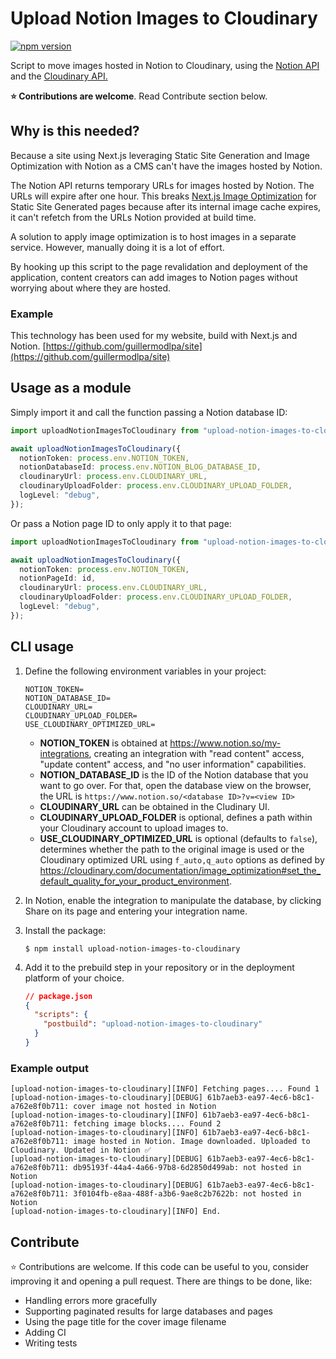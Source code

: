 # Upload Notion Images to Cloudinary

[![npm version](https://img.shields.io/npm/v/upload-notion-images-to-cloudinary.svg?style=flat-square)](https://www.npmjs.com/package/upload-notion-images-to-cloudinary)

Script to move images hosted in Notion to Cloudinary, using the [Notion API](https://developers.notion.com/) and the [Cloudinary API.](https://cloudinary.com/documentation/node_image_and_video_upload)

**⭐️ Contributions are welcome**. Read Contribute section below.

## Why is this needed?

Because a site using Next.js leveraging Static Site Generation and Image Optimization with Notion as a CMS can't have the images hosted by Notion.

The Notion API returns temporary URLs for images hosted by Notion. The URLs will expire after one hour. This breaks [Next.js Image Optimization](https://nextjs.org/docs/basic-features/image-optimization) for Static Site Generated pages because after its internal image cache expires, it can't refetch from the URLs Notion provided at build time.

A solution to apply image optimization is to host images in a separate service. However, manually doing it is a lot of effort.

By hooking up this script to the page revalidation and deployment of the application, content creators can add images to Notion pages without worrying about where they are hosted.

### Example

This technology has been used for my website, build with Next.js and Notion. [https://github.com/guillermodlpa/site](https://github.com/guillermodlpa/site)

## Usage as a module

Simply import it and call the function passing a Notion database ID:

```typescript
import uploadNotionImagesToCloudinary from "upload-notion-images-to-cloudinary";

await uploadNotionImagesToCloudinary({
  notionToken: process.env.NOTION_TOKEN,
  notionDatabaseId: process.env.NOTION_BLOG_DATABASE_ID,
  cloudinaryUrl: process.env.CLOUDINARY_URL,
  cloudinaryUploadFolder: process.env.CLOUDINARY_UPLOAD_FOLDER,
  logLevel: "debug",
});
```

Or pass a Notion page ID to only apply it to that page:

```typescript
import uploadNotionImagesToCloudinary from "upload-notion-images-to-cloudinary";

await uploadNotionImagesToCloudinary({
  notionToken: process.env.NOTION_TOKEN,
  notionPageId: id,
  cloudinaryUrl: process.env.CLOUDINARY_URL,
  cloudinaryUploadFolder: process.env.CLOUDINARY_UPLOAD_FOLDER,
  logLevel: "debug",
});
```

## CLI usage

1. Define the following environment variables in your project:

   ```
   NOTION_TOKEN=
   NOTION_DATABASE_ID=
   CLOUDINARY_URL=
   CLOUDINARY_UPLOAD_FOLDER=
   USE_CLOUDINARY_OPTIMIZED_URL=
   ```

   - **NOTION_TOKEN** is obtained at https://www.notion.so/my-integrations, creating an integration with "read content" access, "update content" access, and "no user information" capabilities.
   - **NOTION_DATABASE_ID** is the ID of the Notion database that you want to go over. For that, open the database view on the browser, the URL is `https://www.notion.so/<database ID>?v=<view ID>`
   - **CLOUDINARY_URL** can be obtained in the Cludinary UI.
   - **CLOUDINARY_UPLOAD_FOLDER** is optional, defines a path within your Cloudinary account to upload images to.
   - **USE_CLOUDINARY_OPTIMIZED_URL** is optional (defaults to `false`), determines whether the path to the original image is used or the Cloudinary optimized URL using `f_auto,q_auto` options as defined by https://cloudinary.com/documentation/image_optimization#set_the_default_quality_for_your_product_environment.

2. In Notion, enable the integration to manipulate the database, by clicking Share on its page and entering your integration name.
3. Install the package:
   ```console
   $ npm install upload-notion-images-to-cloudinary
   ```
4. Add it to the prebuild step in your repository or in the deployment platform of your choice.
   ```json
   // package.json
   {
     "scripts": {
       "postbuild": "upload-notion-images-to-cloudinary"
     }
   }
   ```

### Example output

```
[upload-notion-images-to-cloudinary][INFO] Fetching pages.... Found 1
[upload-notion-images-to-cloudinary][DEBUG] 61b7aeb3-ea97-4ec6-b8c1-a762e8f0b711: cover image not hosted in Notion
[upload-notion-images-to-cloudinary][INFO] 61b7aeb3-ea97-4ec6-b8c1-a762e8f0b711: fetching image blocks.... Found 2
[upload-notion-images-to-cloudinary][INFO] 61b7aeb3-ea97-4ec6-b8c1-a762e8f0b711: image hosted in Notion. Image downloaded. Uploaded to Cloudinary. Updated in Notion ✅
[upload-notion-images-to-cloudinary][DEBUG] 61b7aeb3-ea97-4ec6-b8c1-a762e8f0b711: db95193f-44a4-4a66-97b8-6d2850d499ab: not hosted in Notion
[upload-notion-images-to-cloudinary][DEBUG] 61b7aeb3-ea97-4ec6-b8c1-a762e8f0b711: 3f0104fb-e8aa-488f-a3b6-9ae8c2b7622b: not hosted in Notion
[upload-notion-images-to-cloudinary][INFO] End.
```

## Contribute

⭐️ Contributions are welcome. If this code can be useful to you, consider improving it and opening a pull request. There are things to be done, like:

- Handling errors more gracefully
- Supporting paginated results for large databases and pages
- Using the page title for the cover image filename
- Adding CI
- Writing tests
